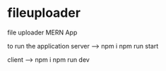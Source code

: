 # fileuploader
file uploader MERN App

to run the application 
server -->
npm i 
npm run start

client -->
npm i 
npm run dev
